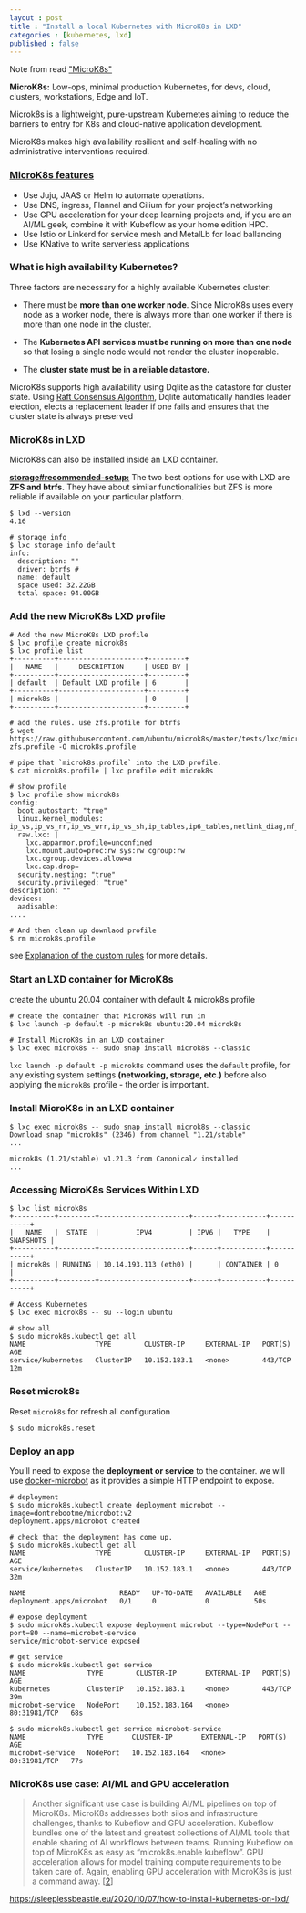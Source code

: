 ```yaml
---
layout : post
title : "Install a local Kubernetes with MicroK8s in LXD"
categories : [kubernetes, lxd]
published : false
---
```

Note from read ["MicroK8s"][1]

**MicroK8s:** Low-ops, minimal production Kubernetes,
for devs, cloud, clusters, workstations, Edge and IoT.

Microk8s is a lightweight, pure-upstream Kubernetes aiming to reduce the barriers to entry for K8s and cloud-native application development.

MicroK8s makes high availability resilient and self-healing with no administrative interventions required.

### [MicroK8s features][2]
*  Use Juju, JAAS or Helm to automate operations.
*  Use DNS, ingress, Flannel and Cilium for your project’s networking
*  Use GPU acceleration for your deep learning projects and, if you are an AI/ML geek, combine it with Kubeflow as your home edition HPC.
*  Use Istio or Linkerd for service mesh and MetalLb for load ballancing
*  Use KNative to write serverless applications

### What is high availability Kubernetes?
Three factors are necessary for a highly available Kubernetes cluster:
*  There must be **more than one worker node**. Since MicroK8s uses every node as a worker node, there is always more than one worker if there is more than one node in the cluster.

*  The **Kubernetes API services must be running on more than one node** so that losing a single node would not render the cluster inoperable.

*  The **cluster state must be in a reliable datastore.**

MicroK8s supports high availability using Dqlite as the datastore for cluster state. Using [Raft Consensus Algorithm][3], Dqlite automatically handles leader election, elects a replacement leader if one fails and ensures that the cluster state is always preserved

### MicroK8s in LXD

MicroK8s can also be installed inside an LXD container.

**[storage#recommended-setup:][4]** The two best options for use with LXD are **ZFS and btrfs.** They have about similar functionalities but ZFS is more reliable if available on your particular platform.

```shell
$ lxd --version
4.16

# storage info
$ lxc storage info default
info:
  description: ""
  driver: btrfs #
  name: default
  space used: 32.22GB
  total space: 94.00GB
```

### Add the new MicroK8s LXD profile

```shell
# Add the new MicroK8s LXD profile
$ lxc profile create microk8s
$ lxc profile list
+----------+---------------------+---------+
|   NAME   |     DESCRIPTION     | USED BY |
+----------+---------------------+---------+
| default  | Default LXD profile | 6       |
+----------+---------------------+---------+
| microk8s |                     | 0       |
+----------+---------------------+---------+

# add the rules. use zfs.profile for btrfs
$ wget https://raw.githubusercontent.com/ubuntu/microk8s/master/tests/lxc/microk8s-zfs.profile -O microk8s.profile

# pipe that `microk8s.profile` into the LXD profile.
$ cat microk8s.profile | lxc profile edit microk8s

# show profile
$ lxc profile show microk8s
config:
  boot.autostart: "true"
  linux.kernel_modules: ip_vs,ip_vs_rr,ip_vs_wrr,ip_vs_sh,ip_tables,ip6_tables,netlink_diag,nf_nat,overlay,br_netfilter
  raw.lxc: |
    lxc.apparmor.profile=unconfined
    lxc.mount.auto=proc:rw sys:rw cgroup:rw
    lxc.cgroup.devices.allow=a
    lxc.cap.drop=
  security.nesting: "true"
  security.privileged: "true"
description: ""
devices:
  aadisable:
....

# And then clean up downlaod profile
$ rm microk8s.profile
```
see [Explanation of the custom rules][4] for more details.

### Start an LXD container for MicroK8s
create the ubuntu 20.04 container with default &  microk8s profile

```shell
# create the container that MicroK8s will run in
$ lxc launch -p default -p microk8s ubuntu:20.04 microk8s

# Install MicroK8s in an LXD container
$ lxc exec microk8s -- sudo snap install microk8s --classic

```
`lxc launch -p default -p microk8s` command uses the `default` profile, for any existing system settings **(networking, storage, etc.)** before also applying the `microk8s` profile - the order is important.

### Install MicroK8s in an LXD container
```shell
$ lxc exec microk8s -- sudo snap install microk8s --classic
Download snap "microk8s" (2346) from channel "1.21/stable"
...

microk8s (1.21/stable) v1.21.3 from Canonical✓ installed
...
```


### Accessing MicroK8s Services Within LXD

```shell
$ lxc list microk8s
+----------+---------+----------------------+------+-----------+-----------+
|   NAME   |  STATE  |         IPV4         | IPV6 |   TYPE    | SNAPSHOTS |
+----------+---------+----------------------+------+-----------+-----------+
| microk8s | RUNNING | 10.14.193.113 (eth0) |      | CONTAINER | 0         |
+----------+---------+----------------------+------+-----------+-----------+

# Access Kubernetes
$ lxc exec microk8s -- su --login ubuntu

# show all
$ sudo microk8s.kubectl get all
NAME                 TYPE        CLUSTER-IP     EXTERNAL-IP   PORT(S)   AGE
service/kubernetes   ClusterIP   10.152.183.1   <none>        443/TCP   12m

```

### Reset microk8s
Reset `microk8s` for refresh all configuration
```shell
$ sudo microk8s.reset
```

### Deploy an app
You’ll need to expose the **deployment or service** to the container. we will use [docker-microbot][6] as it provides a simple HTTP endpoint to expose.

```shell
# deployment
$ sudo microk8s.kubectl create deployment microbot --image=dontrebootme/microbot:v2
deployment.apps/microbot created

# check that the deployment has come up.
$ sudo microk8s.kubectl get all
NAME                 TYPE        CLUSTER-IP     EXTERNAL-IP   PORT(S)   AGE
service/kubernetes   ClusterIP   10.152.183.1   <none>        443/TCP   32m

NAME                       READY   UP-TO-DATE   AVAILABLE   AGE
deployment.apps/microbot   0/1     0            0           50s

# expose deployment
$ sudo microk8s.kubectl expose deployment microbot --type=NodePort --port=80 --name=microbot-service
service/microbot-service exposed

# get service
$ sudo microk8s.kubectl get service
NAME               TYPE        CLUSTER-IP       EXTERNAL-IP   PORT(S)        AGE
kubernetes         ClusterIP   10.152.183.1     <none>        443/TCP        39m
microbot-service   NodePort    10.152.183.164   <none>        80:31981/TCP   68s

$ sudo microk8s.kubectl get service microbot-service
NAME               TYPE       CLUSTER-IP       EXTERNAL-IP   PORT(S)        AGE
microbot-service   NodePort   10.152.183.164   <none>        80:31981/TCP   77s

```

### MicroK8s use case: AI/ML and GPU acceleration
> Another significant use case is building AI/ML pipelines on top of MicroK8s. MicroK8s addresses both silos and infrastructure challenges, thanks to Kubeflow and GPU acceleration. Kubeflow bundles one of the latest and greatest collections of AI/ML tools that enable sharing of AI workflows between teams. Running Kubeflow on top of MicroK8s as easy as “microk8s.enable kubeflow”. GPU acceleration allows for model training compute requirements to be taken care of. Again, enabling GPU acceleration with MicroK8s is just a command away. \[[2]\]

[1]: https://microk8s.io "MicroK8s"

[2]: https://ubuntu.com/blog/what-can-you-do-with-microk8s "What is MicroK8s?"

[3]: https://en.wikipedia.org/wiki/Raft_(algorithm) "Raft Consensus Algorithm"

[4]: https://linuxcontainers.org/lxd/docs/master/storage#recommended-setup "Recommended setup"

[5]: https://microk8s.io/docs/lxd "MicroK8s in LXD"

[6]: https://github.com/dontrebootme/docker-microbot "docker-microbot"


https://sleeplessbeastie.eu/2020/10/07/how-to-install-kubernetes-on-lxd/
